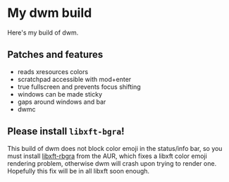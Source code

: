 # My dwm build

Here's my build of dwm.

## Patches and features

- reads xresources colors
- scratchpad accessible with mod+enter
- true fullscreen and prevents focus shifting
- windows can be made sticky
- gaps around windows and bar
- dwmc

## Please install `libxft-bgra`!

This build of dwm does not block color emoji in the status/info bar, so you must install [libxft-rbgra](https://aur.archlinux.org/packages/libxft-bgra/) from the AUR, which fixes a libxft color emoji rendering problem, otherwise dwm will crash upon trying to render one. Hopefully this fix will be in all libxft soon enough.

